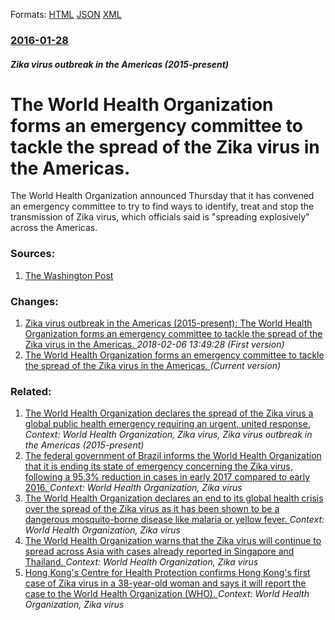 
Formats: [HTML](/news/2016/01/28/the-world-health-organization-forms-an-emergency-committee-to-tackle-the-spread-of-the-zika-virus-in-the-americas.html)  [JSON](/news/2016/01/28/the-world-health-organization-forms-an-emergency-committee-to-tackle-the-spread-of-the-zika-virus-in-the-americas.json)  [XML](/news/2016/01/28/the-world-health-organization-forms-an-emergency-committee-to-tackle-the-spread-of-the-zika-virus-in-the-americas.xml)  

### [2016-01-28](/news/2016/01/28/index.md)

##### Zika virus outbreak in the Americas (2015-present)
# The World Health Organization forms an emergency committee to tackle the spread of the Zika virus in the Americas. 

The World Health Organization announced Thursday that it has convened an emergency committee to try to find ways to identify, treat and stop the transmission of Zika virus, which officials said is &quot;spreading explosively&quot; across the Americas.


### Sources:

1. [The Washington Post](https://www.washingtonpost.com/news/to-your-health/wp/2016/01/28/zika-virus-who-announces-formation-of-emergency-committee-level-of-alarm-extremely-high/)

### Changes:

1. [Zika virus outbreak in the Americas (2015-present): The World Health Organization forms an emergency committee to tackle the spread of the Zika virus in the Americas. ](/news/2016/01/28/zika-virus-outbreak-in-the-americas-2015-present-the-world-health-organization-forms-an-emergency-committee-to-tackle-the-spread-of-the.md) _2018-02-06 13:49:28 (First version)_
1. [The World Health Organization forms an emergency committee to tackle the spread of the Zika virus in the Americas. ](/news/2016/01/28/the-world-health-organization-forms-an-emergency-committee-to-tackle-the-spread-of-the-zika-virus-in-the-americas.md) _(Current version)_

### Related:

1. [The World Health Organization declares the spread of the Zika virus a global public health emergency requiring an urgent, united response. ](/news/2016/02/1/the-world-health-organization-declares-the-spread-of-the-zika-virus-a-global-public-health-emergency-requiring-an-urgent-united-response.md) _Context: World Health Organization, Zika virus, Zika virus outbreak in the Americas (2015-present)_
2. [The federal government of Brazil informs the World Health Organization that it is ending its state of emergency concerning the Zika virus, following a 95.3% reduction in cases in early 2017 compared to early 2016. ](/news/2017/05/11/the-federal-government-of-brazil-informs-the-world-health-organization-that-it-is-ending-its-state-of-emergency-concerning-the-zika-virus-f.md) _Context: World Health Organization, Zika virus_
3. [The World Health Organization declares an end to its global health crisis over the spread of the Zika virus as it has been shown to be a dangerous mosquito-borne disease like malaria or yellow fever. ](/news/2016/11/18/the-world-health-organization-declares-an-end-to-its-global-health-crisis-over-the-spread-of-the-zika-virus-as-it-has-been-shown-to-be-a-dan.md) _Context: World Health Organization, Zika virus_
4. [The World Health Organization warns that the Zika virus will continue to spread across Asia with cases already reported in Singapore and Thailand. ](/news/2016/10/11/the-world-health-organization-warns-that-the-zika-virus-will-continue-to-spread-across-asia-with-cases-already-reported-in-singapore-and-tha.md) _Context: World Health Organization, Zika virus_
5. [Hong Kong's Centre for Health Protection confirms Hong Kong's first case of Zika virus in a 38-year-old woman and says it will report the case to the World Health Organization (WHO). ](/news/2016/08/25/hong-kong-s-centre-for-health-protection-confirms-hong-kong-s-first-case-of-zika-virus-in-a-38-year-old-woman-and-says-it-will-report-the-ca.md) _Context: World Health Organization, Zika virus_
